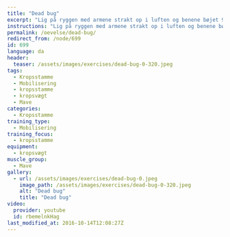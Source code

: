 ```yaml
---
title: "Dead bug"
excerpt: "Lig på ryggen med armene strakt op i luften og benene bøjet 90 grader. Gør lænden flad. Stram i mavemusklerne. Stræk det ene ben indtil du lige lader hælen ramme jorden. Samtidig strækker du modsatte arm over hovedet. Kropsstammen skal ikke bevæge sig. Udfør øvelsen relativt langsomt. "
instructions: "Lig på ryggen med armene strakt op i luften og benene bøjet 90 grader. Gør lænden flad. Stram i mavemusklerne. Stræk det ene ben indtil du lige lader hælen ramme jorden. Samtidig strækker du modsatte arm over hovedet. Kropsstammen skal ikke bevæge sig. Udfør øvelsen relativt langsomt. "
permalink: /oevelse/dead-bug/
redirect_from: /node/699
id: 699
language: da
header:
  teaser: /assets/images/exercises/dead-bug-0-320.jpeg
tags:
  - Kropsstamme
  - Mobilisering
  - kropsstamme
  - kropsvægt
  - Mave
categories:
  - Kropsstamme
training_type: 
  - Mobilisering
training_focus: 
  - kropsstamme
equipment:
  - kropsvægt
muscle_group:
  - Mave
gallery:
  - url: /assets/images/exercises/dead-bug-0.jpeg
    image_path: /assets/images/exercises/dead-bug-0-320.jpeg
    alt: "Dead bug"
    title: "Dead bug"
video:
  provider: youtube
  id: rbemelnkHag
last_modified_at: 2016-10-14T12:08:27Z
---
```

